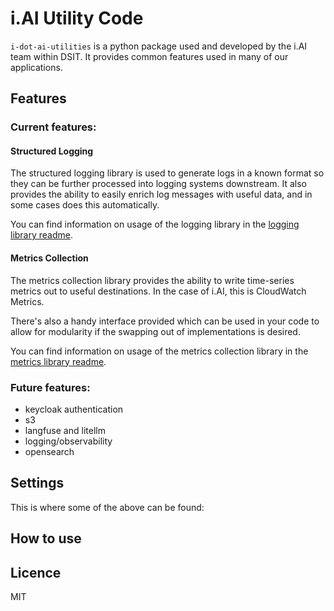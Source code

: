# i.AI Utility Code

`i-dot-ai-utilities` is a python package used and developed by the i.AI team within DSIT.
It provides common features used in many of our applications.

## Features

### Current features:

#### Structured Logging

The structured logging library is used to generate logs in a known format so they can be further processed into logging systems downstream. It also provides the ability to easily enrich log messages with useful data, and in some cases does this automatically. 

You can find information on usage of the logging library in the [logging library readme](./src/i_dot_ai_utilities/logging/README.md).

#### Metrics Collection

The metrics collection library provides the ability to write time-series metrics out to useful destinations. In the case of i.AI, this is CloudWatch Metrics.

There's also a handy interface provided which can be used in your code to allow for modularity if the swapping out of implementations is desired.

You can find information on usage of the metrics collection library in the [metrics library readme](./src/i_dot_ai_utilities/metrics/README.md).

### Future features:

- keycloak authentication
- s3
- langfuse and litellm
- logging/observability
- opensearch

## Settings

This is where some of the above can be found:


## How to use

## Licence

MIT
